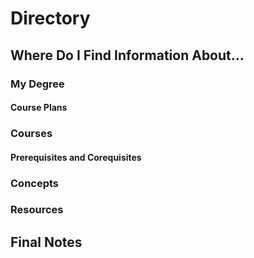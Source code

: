 # Directory

## Where Do I Find Information About...

### My Degree

#### Course Plans

### Courses

#### Prerequisites and Corequisites

### Concepts

### Resources

## Final Notes
